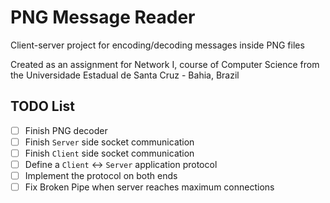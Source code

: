 # PNG Message Reader

Client-server project for encoding/decoding messages inside PNG files

Created as an assignment for Network I, course of Computer Science from the Universidade Estadual de Santa Cruz - Bahia, Brazil

## TODO List

- [ ] Finish PNG decoder
- [ ] Finish `Server` side socket communication
- [ ] Finish `Client` side socket communication
- [ ] Define a `Client` <-> `Server` application protocol
- [ ] Implement the protocol on both ends
- [ ] Fix Broken Pipe when server reaches maximum connections
